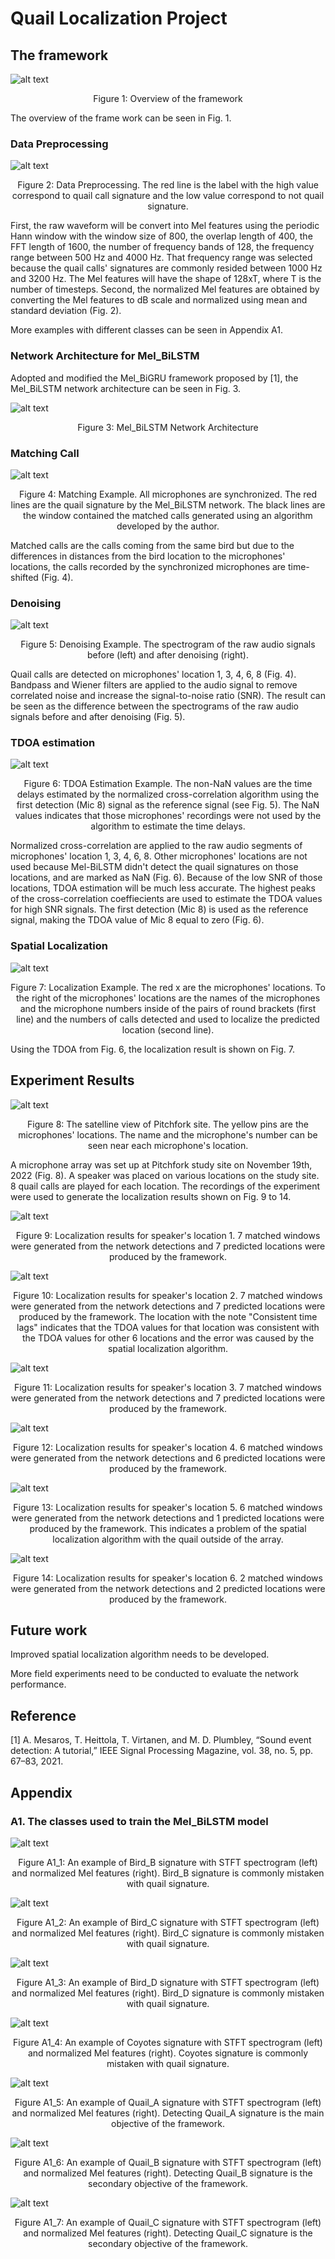 # Quail Localization Project

## The framework
![alt text](https://github.com/dnl2k/Mel_BiLSTM/blob/main/Figures/Quail_Localization_Framework.png)

<p align="center">
Figure 1: Overview of the framework
<p>

The overview of the frame work can be seen in Fig. 1.

### Data Preprocessing

![alt text](https://github.com/dnl2k/Mel_BiLSTM/blob/main/Figures/Data_Preprocessing.png)

<p align="center">
Figure 2: Data Preprocessing. The red line is the label with the high value correspond to quail call signature and the low value correspond to not quail signature.
<p>

  First, the raw waveform will be convert into Mel features using the periodic Hann window with the window size of 800, the overlap length of 400, the FFT length of 1600, the number of frequency bands of 128, the frequency range between 500 Hz and 4000 Hz. That frequency range was selected because the quail calls' signatures are commonly resided between 1000 Hz and 3200 Hz. The Mel features will have the shape of 128xT, where T is the number of timesteps. Second, the normalized Mel features are obtained by converting the Mel features to dB scale and normalized using mean and standard deviation (Fig. 2).  

  More examples with different classes can be seen in Appendix A1.

### Network Architecture for Mel_BiLSTM

Adopted and modified the Mel_BiGRU framework proposed by [1], the Mel_BiLSTM network architecture can be seen in Fig. 3.

![alt text](https://github.com/dnl2k/Mel_BiLSTM/blob/main/Figures/Network_Architecture.png)

<p align="center">
Figure 3: Mel_BiLSTM Network Architecture
<p>

### Matching Call

![alt text](https://github.com/dnl2k/Mel_BiLSTM/blob/main/Figures/Matching_Example_png.png)

<p align="center">
Figure 4: Matching Example. All microphones are synchronized. The red lines are the quail signature by the Mel_BiLSTM network. The black lines are the window contained the matched calls generated using an algorithm developed by the author.
<p>

Matched calls are the calls coming from the same bird but due to the differences in distances from the bird location to the microphones' locations, the calls recorded by the synchronized microphones are time-shifted (Fig. 4).

### Denoising

![alt text](https://github.com/dnl2k/Mel_BiLSTM/blob/main/Figures/Denoising_Results.png)

<p align="center">
Figure 5: Denoising Example. The spectrogram of the raw audio signals before (left) and after denoising (right).
<p>

Quail calls are detected on microphones' location 1, 3, 4, 6, 8 (Fig. 4). Bandpass and Wiener filters are applied to the audio signal to remove correlated noise and increase the signal-to-noise ratio (SNR). The result can be seen as the difference between the spectrograms of the raw audio signals before and after denoising (Fig. 5).

### TDOA estimation

![alt text](https://github.com/dnl2k/Mel_BiLSTM/blob/main/Figures/Time_Lags_Example.png)

<p align="center">
Figure 6: TDOA Estimation Example. The non-NaN values are the time delays estimated by the normalized cross-correlation algorithm using the first detection (Mic 8) signal as the reference signal (see Fig. 5). The NaN values indicates that those microphones' recordings were not used by the algorithm to estimate the time delays.
<p>

Normalized cross-correlation are applied to the raw audio segments of microphones' location 1, 3, 4, 6, 8. Other microphones' locations are not used because Mel-BiLSTM didn't detect the quail signatures on those locations, and are marked as NaN (Fig. 6). Because of the low SNR of those locations, TDOA estimation will be much less accurate. The highest peaks of the cross-correlation coeffiecients are used to estimate the TDOA values for high SNR signals. The first detection (Mic 8) is used as the reference signal, making the TDOA value of Mic 8 equal to zero (Fig. 6). 

### Spatial Localization

![alt text](https://github.com/dnl2k/Mel_BiLSTM/blob/main/Figures/Localization_Example.png)

<p align="center">
Figure 7: Localization Example. The red x are the microphones' locations. To the right of the microphones' locations are the names of the microphones and the microphone numbers inside of the pairs of round brackets (first line) and the numbers of calls detected and used to localize the predicted location (second line).  
<p>

Using the TDOA from Fig. 6, the localization result is shown on Fig. 7.

## Experiment Results

![alt text](https://github.com/dnl2k/Mel_BiLSTM/blob/main/Figures/Pitchfork_221119_Satelline.png)

<p align="center">
Figure 8: The satelline view of Pitchfork site. The yellow pins are the microphones' locations. The name and the microphone's number can be seen near each microphone's location.
<p>

A microphone array was set up at Pitchfork study site on November 19th, 2022 (Fig. 8). A speaker was placed on various locations on the study site. 8 quail calls are played for each location. The recordings of the experiment were used to generate the localization results shown on Fig. 9 to 14.


![alt text](https://github.com/dnl2k/Mel_BiLSTM/blob/main/Figures/Pitchfork_221119_1330.png)

<p align="center">
Figure 9: Localization results for speaker's location 1. 7 matched windows were generated from the network detections and 7 predicted locations were produced by the framework. 
<p>

![alt text](https://github.com/dnl2k/Mel_BiLSTM/blob/main/Figures/Pitchfork_221119_1340.png)

<p align="center">
Figure 10: Localization results for speaker's location 2. 7 matched windows were generated from the network detections and 7 predicted locations were produced by the framework. The location with the note "Consistent time lags" indicates that the TDOA values for that location was consistent with the TDOA values for other 6 locations and the error was caused by the spatial localization algorithm.
<p>

![alt text](https://github.com/dnl2k/Mel_BiLSTM/blob/main/Figures/Pitchfork_221119_1345.png)

<p align="center">
Figure 11: Localization results for speaker's location 3. 7 matched windows were generated from the network detections and 7 predicted locations were produced by the framework. 
<p>

![alt text](https://github.com/dnl2k/Mel_BiLSTM/blob/main/Figures/Pitchfork_221119_1350.png)

<p align="center">
Figure 12: Localization results for speaker's location 4. 6 matched windows were generated from the network detections and 6 predicted locations were produced by the framework. 
<p>

![alt text](https://github.com/dnl2k/Mel_BiLSTM/blob/main/Figures/Pitchfork_221119_1355.png)

<p align="center">
Figure 13: Localization results for speaker's location 5. 6 matched windows were generated from the network detections and 1 predicted locations were produced by the framework. This indicates a problem of the spatial localization algorithm with the quail outside of the array.
<p>

![alt text](https://github.com/dnl2k/Mel_BiLSTM/blob/main/Figures/Pitchfork_221119_1405.png)

<p align="center">
Figure 14: Localization results for speaker's location 6. 2 matched windows were generated from the network detections and 2 predicted locations were produced by the framework. 
<p>

## Future work

Improved spatial localization algorithm needs to be developed.

More field experiments need to be conducted to evaluate the network performance. 

## Reference

[1] A. Mesaros, T. Heittola, T. Virtanen, and M. D. Plumbley, “Sound event detection: A tutorial,” IEEE Signal Processing Magazine, vol. 38, no. 5, pp. 67–83, 2021. 

  
## Appendix
  
### A1. The classes used to train the Mel_BiLSTM model
  
![alt text](https://github.com/dnl2k/Mel_BiLSTM/blob/main/Figures/Bird_B_Sample.png)

<p align="center">
Figure A1_1: An example of Bird_B signature with STFT spectrogram (left) and normalized Mel features (right). Bird_B signature is commonly mistaken with quail signature.  
<p>
  
![alt text](https://github.com/dnl2k/Mel_BiLSTM/blob/main/Figures/Bird_C_Sample.png)

<p align="center">
Figure A1_2: An example of Bird_C signature with STFT spectrogram (left) and normalized Mel features (right). Bird_C signature is commonly mistaken with quail signature. 
<p>
  
 ![alt text](https://github.com/dnl2k/Mel_BiLSTM/blob/main/Figures/Bird_D_Sample.png)

<p align="center">
Figure A1_3: An example of Bird_D signature with STFT spectrogram (left) and normalized Mel features (right). Bird_D signature is commonly mistaken with quail signature. 
<p>
  
 ![alt text](https://github.com/dnl2k/Mel_BiLSTM/blob/main/Figures/Coyotes_Sample.png)

<p align="center">
Figure A1_4: An example of Coyotes signature with STFT spectrogram (left) and normalized Mel features (right). Coyotes signature is commonly mistaken with quail signature. 
<p>
  
 ![alt text](https://github.com/dnl2k/Mel_BiLSTM/blob/main/Figures/Quail_A_Sample.png)

<p align="center">
Figure A1_5: An example of Quail_A signature with STFT spectrogram (left) and normalized Mel features (right). Detecting Quail_A signature is the main objective of the framework. 
<p>
  
 ![alt text](https://github.com/dnl2k/Mel_BiLSTM/blob/main/Figures/Quail_B_Sample.png)

<p align="center">
Figure A1_6: An example of Quail_B signature with STFT spectrogram (left) and normalized Mel features (right). Detecting Quail_B signature is the secondary objective of the framework. 
<p>
  
 ![alt text](https://github.com/dnl2k/Mel_BiLSTM/blob/main/Figures/Quail_C_Sample.png)

<p align="center">
Figure A1_7: An example of Quail_C signature with STFT spectrogram (left) and normalized Mel features (right). Detecting Quail_C signature is the secondary objective of the framework. 
<p>
